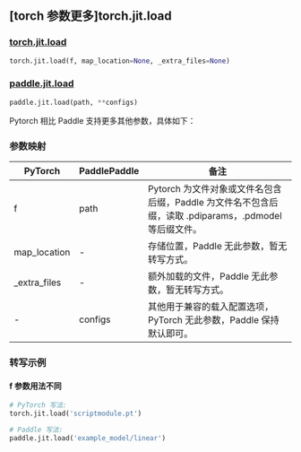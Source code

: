 ## [torch 参数更多]torch.jit.load

### [torch.jit.load](https://pytorch.org/docs/stable/generated/torch.jit.load.html#torch.jit.load)

```python
torch.jit.load(f, map_location=None, _extra_files=None)
```

### [paddle.jit.load](https://www.paddlepaddle.org.cn/documentation/docs/zh/develop/api/paddle/jit/load_cn.html)

```python
paddle.jit.load(path, **configs)
```

Pytorch 相比 Paddle 支持更多其他参数，具体如下：

### 参数映射

| PyTorch       | PaddlePaddle | 备注                                                                |
| ------------- | ------------ | ------------------------------------------------------------------- |
| f             | path         | Pytorch 为文件对象或文件名包含后缀，Paddle 为文件名不包含后缀，读取 .pdiparams，.pdmodel 等后缀文件。                       |
| map_location  | -            | 存储位置，Paddle 无此参数，暂无转写方式。    |
| \_extra_files | -            | 额外加载的文件，Paddle 无此参数，暂无转写方式。    |
| -             | configs      | 其他用于兼容的载入配置选项，PyTorch 无此参数，Paddle 保持默认即可。 |

### 转写示例

#### f 参数用法不同

```python
# PyTorch 写法:
torch.jit.load('scriptmodule.pt')

# Paddle 写法:
paddle.jit.load('example_model/linear')
```
